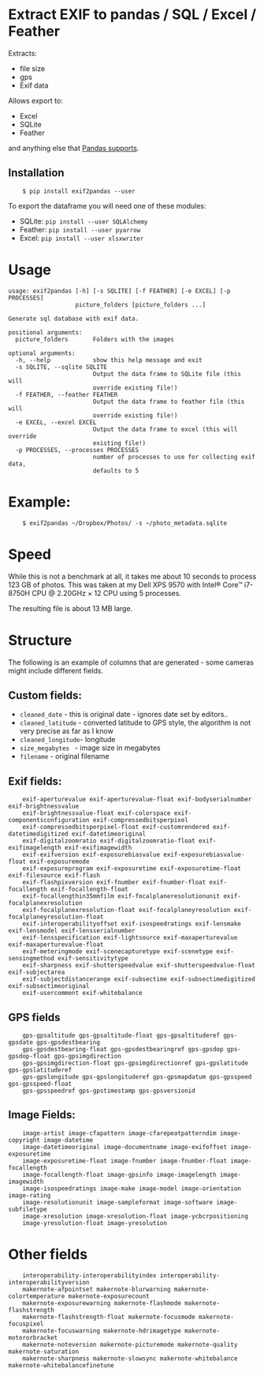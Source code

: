 # Extract EXIF to pandas / SQL / Excel / Feather

Extracts:

- file size 
- gps
- Exif data 

Allows export to: 

- Excel
- SQLite
- Feather

and anything else that [Pandas supports](https://pandas.pydata.org/pandas-docs/stable/user_guide/io.html).


## Installation

```
    $ pip install exif2pandas --user
```

To export the dataframe you will need one of these modules:

 - SQLite: ``pip install --user SQLAlchemy`` 
 - Feather: ``pip install --user pyarrow`` 
 - Excel: ``pip install --user xlsxwriter``

# Usage

```
usage: exif2pandas [-h] [-s SQLITE] [-f FEATHER] [-e EXCEL] [-p PROCESSES]
                   picture_folders [picture_folders ...]

Generate sql database with exif data.

positional arguments:
  picture_folders       Folders with the images

optional arguments:
  -h, --help            show this help message and exit
  -s SQLITE, --sqlite SQLITE
                        Output the data frame to SQLite file (this will
                        override existing file!)
  -f FEATHER, --feather FEATHER
                        Output the data frame to feather file (this will
                        override existing file!)
  -e EXCEL, --excel EXCEL
                        Output the data frame to excel (this will override
                        existing file!)
  -p PROCESSES, --processes PROCESSES
                        number of processes to use for collecting exif data,
                        defaults to 5
```

# Example:

```
    $ exif2pandas ~/Dropbox/Photos/ -s ~/photo_metadata.sqlite
```


# Speed

While this is not a benchmark at all, it takes me about 10 seconds to process 123 GB of photos. 
This was taken at my Dell XPS 9570 with Intel® Core™ i7-8750H CPU @ 2.20GHz × 12 CPU using 5 processes.

The resulting file is about 13 MB large.

# Structure

The following is an example of columns that are generated - some cameras might include different fields.

## Custom fields:

- ``cleaned_date`` - this is original date - ignores date set by editors..
- ``cleaned_latitude`` - converted latitude to GPS style, the algorithm is not very precise as far as I know
- ``cleaned_longitude``- longitude
- ``size_megabytes `` - image size in megabytes
- ``filename`` - original filename

## Exif fields:
```
    exif-aperturevalue exif-aperturevalue-float exif-bodyserialnumber exif-brightnessvalue 
    exif-brightnessvalue-float exif-colorspace exif-componentsconfiguration exif-compressedbitsperpixel 
    exif-compressedbitsperpixel-float exif-customrendered exif-datetimedigitized exif-datetimeoriginal 
    exif-digitalzoomratio exif-digitalzoomratio-float exif-exifimagelength exif-exifimagewidth 
    exif-exifversion exif-exposurebiasvalue exif-exposurebiasvalue-float exif-exposuremode 
    exif-exposureprogram exif-exposuretime exif-exposuretime-float exif-filesource exif-flash 
    exif-flashpixversion exif-fnumber exif-fnumber-float exif-focallength exif-focallength-float 
    exif-focallengthin35mmfilm exif-focalplaneresolutionunit exif-focalplanexresolution 
    exif-focalplanexresolution-float exif-focalplaneyresolution exif-focalplaneyresolution-float 
    exif-interoperabilityoffset exif-isospeedratings exif-lensmake exif-lensmodel exif-lensserialnumber 
    exif-lensspecification exif-lightsource exif-maxaperturevalue exif-maxaperturevalue-float 
    exif-meteringmode exif-scenecapturetype exif-scenetype exif-sensingmethod exif-sensitivitytype 
    exif-sharpness exif-shutterspeedvalue exif-shutterspeedvalue-float exif-subjectarea 
    exif-subjectdistancerange exif-subsectime exif-subsectimedigitized exif-subsectimeoriginal 
    exif-usercomment exif-whitebalance
```

## GPS fields

```
    gps-gpsaltitude gps-gpsaltitude-float gps-gpsaltituderef gps-gpsdate gps-gpsdestbearing 
    gps-gpsdestbearing-float gps-gpsdestbearingref gps-gpsdop gps-gpsdop-float gps-gpsimgdirection 
    gps-gpsimgdirection-float gps-gpsimgdirectionref gps-gpslatitude gps-gpslatituderef 
    gps-gpslongitude gps-gpslongituderef gps-gpsmapdatum gps-gpsspeed gps-gpsspeed-float 
    gps-gpsspeedref gps-gpstimestamp gps-gpsversionid

```

## Image Fields:

```
    image-artist image-cfapattern image-cfarepeatpatterndim image-copyright image-datetime 
    image-datetimeoriginal image-documentname image-exifoffset image-exposuretime 
    image-exposuretime-float image-fnumber image-fnumber-float image-focallength 
    image-focallength-float image-gpsinfo image-imagelength image-imagewidth 
    image-isospeedratings image-make image-model image-orientation image-rating 
    image-resolutionunit image-sampleformat image-software image-subfiletype 
    image-xresolution image-xresolution-float image-ycbcrpositioning 
    image-yresolution-float image-yresolution
```

# Other fields

```
    interoperability-interoperabilityindex interoperability-interoperabilityversion
    makernote-afpointset makernote-blurwarning makernote-colortemperature makernote-exposurecount
    makernote-exposurewarning makernote-flashmode makernote-flashstrength 
    makernote-flashstrength-float makernote-focusmode makernote-focuspixel 
    makernote-focuswarning makernote-hdrimagetype makernote-motororbracket 
    makernote-noteversion makernote-picturemode makernote-quality makernote-saturation 
    makernote-sharpness makernote-slowsync makernote-whitebalance makernote-whitebalancefinetune 
```